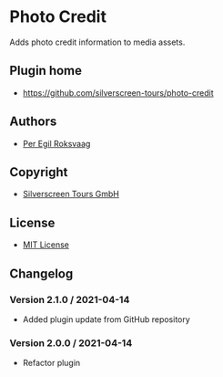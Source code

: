 # Photo Credit 

Adds photo credit information to media assets.

## Plugin home
* https://github.com/silverscreen-tours/photo-credit

## Authors
* [Per Egil Roksvaag](https://github.com/peroks)

## Copyright
* [Silverscreen Tours GmbH](https://www.silverscreen.tours/)

## License
* [MIT License](https://opensource.org/licenses/MIT)

## Changelog

### Version 2.1.0 / 2021-04-14
* Added plugin update from GitHub repository

### Version 2.0.0 / 2021-04-14
* Refactor plugin
